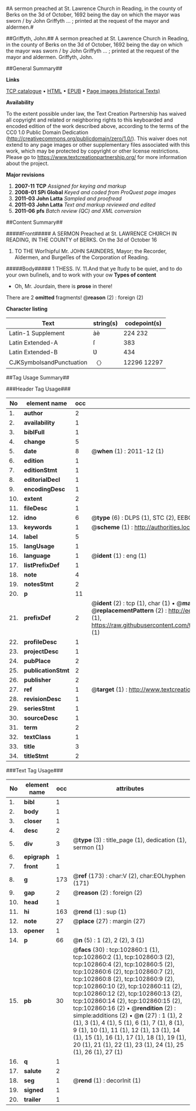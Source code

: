 #A sermon preached at St. Lawrence Church in Reading, in the county of Berks on the 3d of October, 1692 being the day on which the mayor was sworn / by John Griffyth ... ; printed at the request of the mayor and aldermen.#

##Griffyth, John.##
A sermon preached at St. Lawrence Church in Reading, in the county of Berks on the 3d of October, 1692 being the day on which the mayor was sworn / by John Griffyth ... ; printed at the request of the mayor and aldermen.
Griffyth, John.

##General Summary##

**Links**

[TCP catalogue](http://www.ota.ox.ac.uk/tcp/)  • 
[HTML](http://tei.it.ox.ac.uk/tcp/Texts-HTML/free/A42/A42156.html)  • 
[EPUB](http://tei.it.ox.ac.uk/tcp/Texts-EPUB/free/A42/A42156.epub) • 
[Page images (Historical Texts)](https://historicaltexts.jisc.ac.uk/eebo-14908765e)

**Availability**

To the extent possible under law, the Text Creation Partnership has waived all copyright and related or neighboring rights to this keyboarded and encoded edition of the work described above, according to the terms of the CC0 1.0 Public Domain Dedication (http://creativecommons.org/publicdomain/zero/1.0/). This waiver does not extend to any page images or other supplementary files associated with this work, which may be protected by copyright or other license restrictions. Please go to https://www.textcreationpartnership.org/ for more information about the project.

**Major revisions**

1. __2007-11__ __TCP__ *Assigned for keying and markup*
1. __2008-01__ __SPi Global__ *Keyed and coded from ProQuest page images*
1. __2011-03__ __John Latta__ *Sampled and proofread*
1. __2011-03__ __John Latta__ *Text and markup reviewed and edited*
1. __2011-06__ __pfs__ *Batch review (QC) and XML conversion*

##Content Summary##

#####Front#####
A SERMON Preached at St. LAWRENCE CHƲRCH IN READING, IN THE COUNTY of BERKS. On the 3d of October 16
1. TO THE Worſhipful Mr. JOHN SAƲNDERS, Mayor; the Recorder, Aldermen, and Burgeſſes of the Corporation of Reading.

#####Body#####
1 THESS. IV. 11.And that ye ſtudy to be quiet, and to do your own buſineſs, and to work with your ow
**Types of content**

  * Oh, Mr. Jourdain, there is **prose** in there!

There are 2 **omitted** fragments! 
 @__reason__ (2) : foreign (2)

**Character listing**


|Text|string(s)|codepoint(s)|
|---|---|---|
|Latin-1 Supplement|àè|224 232|
|Latin Extended-A|ſ|383|
|Latin Extended-B|Ʋ|434|
|CJKSymbolsandPunctuation|〈〉|12296 12297|

##Tag Usage Summary##

###Header Tag Usage###

|No|element name|occ|attributes|
|---|---|---|---|
|1.|__author__|2||
|2.|__availability__|1||
|3.|__biblFull__|1||
|4.|__change__|5||
|5.|__date__|8| @__when__ (1) : 2011-12 (1)|
|6.|__edition__|1||
|7.|__editionStmt__|1||
|8.|__editorialDecl__|1||
|9.|__encodingDesc__|1||
|10.|__extent__|2||
|11.|__fileDesc__|1||
|12.|__idno__|6| @__type__ (6) : DLPS (1), STC (2), EEBO-CITATION (1), OCLC (1), VID (1)|
|13.|__keywords__|1| @__scheme__ (1) : http://authorities.loc.gov/ (1)|
|14.|__label__|5||
|15.|__langUsage__|1||
|16.|__language__|1| @__ident__ (1) : eng (1)|
|17.|__listPrefixDef__|1||
|18.|__note__|4||
|19.|__notesStmt__|2||
|20.|__p__|11||
|21.|__prefixDef__|2| @__ident__ (2) : tcp (1), char (1)  •  @__matchPattern__ (2) : ([0-9\-]+):([0-9IVX]+) (1), (.+) (1)  •  @__replacementPattern__ (2) : http://eebo.chadwyck.com/downloadtiff?vid=$1&page=$2 (1), https://raw.githubusercontent.com/textcreationpartnership/Texts/master/tcpchars.xml#$1 (1)|
|22.|__profileDesc__|1||
|23.|__projectDesc__|1||
|24.|__pubPlace__|2||
|25.|__publicationStmt__|2||
|26.|__publisher__|2||
|27.|__ref__|1| @__target__ (1) : http://www.textcreationpartnership.org/docs/. (1)|
|28.|__revisionDesc__|1||
|29.|__seriesStmt__|1||
|30.|__sourceDesc__|1||
|31.|__term__|2||
|32.|__textClass__|1||
|33.|__title__|3||
|34.|__titleStmt__|2||


###Text Tag Usage###

|No|element name|occ|attributes|
|---|---|---|---|
|1.|__bibl__|1||
|2.|__body__|1||
|3.|__closer__|1||
|4.|__desc__|2||
|5.|__div__|3| @__type__ (3) : title_page (1), dedication (1), sermon (1)|
|6.|__epigraph__|1||
|7.|__front__|1||
|8.|__g__|173| @__ref__ (173) : char:V (2), char:EOLhyphen (171)|
|9.|__gap__|2| @__reason__ (2) : foreign (2)|
|10.|__head__|1||
|11.|__hi__|163| @__rend__ (1) : sup (1)|
|12.|__note__|27| @__place__ (27) : margin (27)|
|13.|__opener__|1||
|14.|__p__|66| @__n__ (5) : 1 (2), 2 (2), 3 (1)|
|15.|__pb__|30| @__facs__ (30) : tcp:102860:1 (1), tcp:102860:2 (1), tcp:102860:3 (2), tcp:102860:4 (2), tcp:102860:5 (2), tcp:102860:6 (2), tcp:102860:7 (2), tcp:102860:8 (2), tcp:102860:9 (2), tcp:102860:10 (2), tcp:102860:11 (2), tcp:102860:12 (2), tcp:102860:13 (2), tcp:102860:14 (2), tcp:102860:15 (2), tcp:102860:16 (2)  •  @__rendition__ (2) : simple:additions (2)  •  @__n__ (27) : 1 (1), 2 (1), 3 (1), 4 (1), 5 (1), 6 (1), 7 (1), 8 (1), 9 (1), 10 (1), 11 (1), 12 (1), 13 (1), 14 (1), 15 (1), 16 (1), 17 (1), 18 (1), 19 (1), 20 (1), 21 (1), 22 (1), 23 (1), 24 (1), 25 (1), 26 (1), 27 (1)|
|16.|__q__|1||
|17.|__salute__|2||
|18.|__seg__|1| @__rend__ (1) : decorInit (1)|
|19.|__signed__|1||
|20.|__trailer__|1||
